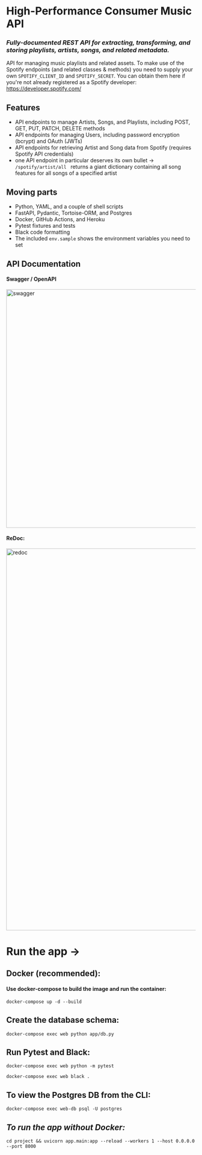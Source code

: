 # High-Performance Consumer Music API

### _Fully-documented REST API for extracting, transforming, and storing playlists, artists, songs, and related metadata._

API for managing music playlists and related assets. 
To make use of the Spotify endpoints (and related classes & methods) you need to supply your own `SPOTIFY_CLIENT_ID` and `SPOTIFY_SECRET`. 
You can obtain them here if you're not already registered as a Spotify developer:  https://developer.spotify.com/

## Features 

- API endpoints to manage Artists, Songs, and Playlists, including POST, GET, PUT, PATCH, DELETE methods
- API endpoints for managing Users, including password encryption (bcrypt) and OAuth (JWTs)
- API endpoints for retrieving Artist and Song data from Spotify (requires Spotify API credentials)
- one API endpoint in particular deserves its own bullet -> `/spotify/artist/all ` returns a giant dictionary containing all song features for all songs of a specified artist

## Moving parts

- Python, YAML, and a couple of shell scripts
- FastAPI, Pydantic, Tortoise-ORM, and Postgres
- Docker, GitHub Actions, and Heroku
- Pytest fixtures and tests
- Black code formatting
- The included `env.sample` shows the environment variables you need to set  

## API Documentation

#### Swagger / OpenAPI
<img width="635" alt="swagger" src="https://user-images.githubusercontent.com/30704684/127728245-1d0585d4-7584-4191-9227-d27da7baf7db.png">


#### ReDoc:
<img width="1017" alt="redoc" src="https://user-images.githubusercontent.com/30704684/127728255-c57b801d-78de-4dd2-b42a-c1b172e1a7da.png">




# Run the app ->

## Docker (recommended):
#### Use docker-compose to build the image and run the container:
```
docker-compose up -d --build
```

## Create the database schema:
```
docker-compose exec web python app/db.py
```
    
## Run Pytest and Black: 
```
docker-compose exec web python -m pytest
```

```
docker-compose exec web black .
```

## To view the Postgres DB from the CLI:
```
docker-compose exec web-db psql -U postgres
```

## _To run the app without Docker:_

```
cd project && uvicorn app.main:app --reload --workers 1 --host 0.0.0.0 --port 8000
```
